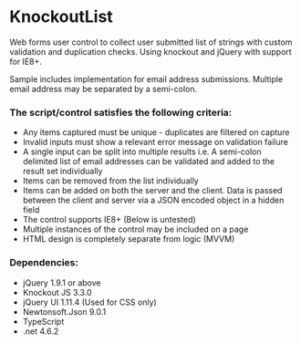 # KnockoutList
Web forms user control to collect user submitted list of strings with custom validation and duplication checks. Using knockout and jQuery with support for IE8+.

Sample includes implementation for email address submissions. Multiple email address may be separated by a semi-colon.

### The script/control satisfies the following criteria:
-	Any items captured must be unique - duplicates are filtered on capture
-	Invalid inputs must show a relevant error message on validation failure
-	A single input can be split into multiple results i.e. A semi-colon delimited list of email addresses can be validated and added to the result set individually
-	Items can be removed from the list individually
-	Items can be added on both the server and the client. Data is passed between the client and server via a JSON encoded object in a hidden field
-	The control supports IE8+ (Below is untested)
-	Multiple instances of the control may be included on a page
- HTML design is completely separate from logic (MVVM)

### Dependencies:
-	jQuery 1.9.1 or above
-	Knockout JS 3.3.0
-	jQuery UI 1.11.4 (Used for CSS only)
-	Newtonsoft.Json 9.0.1
-	TypeScript
- .net 4.6.2
